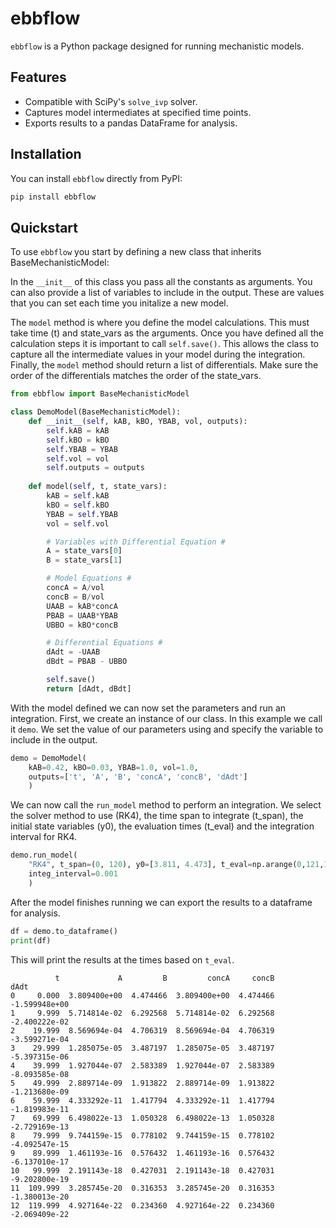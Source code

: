 # ebbflow

`ebbflow` is a Python package designed for running mechanistic models.

## Features

- Compatible with SciPy's `solve_ivp` solver.
- Captures model intermediates at specified time points.
- Exports results to a pandas DataFrame for analysis.

## Installation

You can install `ebbflow` directly from PyPI:

```bash
pip install ebbflow
```

## Quickstart

To use ```ebbflow``` you start by defining a new class that inherits BaseMechanisticModel:

In the ```__init__``` of this class you pass all the constants as arguments. You can also provide a list of variables to include in the output. These are values that you can set each time you initalize a new model.

The ```model``` method is where you define the model calculations. This must take time (t) and state_vars as the arguments. Once you have defined all the calculation steps it is important to call ```self.save()```. This allows the class to capture all the intermediate values in your model during the integration. Finally, the ```model``` method should return a list of differentials. Make sure the order of the differentials matches the order of the state_vars. 

```python
from ebbflow import BaseMechanisticModel

class DemoModel(BaseMechanisticModel):
    def __init__(self, kAB, kBO, YBAB, vol, outputs):
        self.kAB = kAB        
        self.kBO = kBO
        self.YBAB = YBAB
        self.vol = vol        
        self.outputs = outputs
    
    def model(self, t, state_vars):
        kAB = self.kAB
        kBO = self.kBO
        YBAB = self.YBAB
        vol = self.vol

        # Variables with Differential Equation #
        A = state_vars[0]
        B = state_vars[1]

        # Model Equations # 
        concA = A/vol
        concB = B/vol
        UAAB = kAB*concA
        PBAB = UAAB*YBAB
        UBBO = kBO*concB

        # Differential Equations # 
        dAdt = -UAAB
        dBdt = PBAB - UBBO

        self.save()
        return [dAdt, dBdt]
```

With the model defined we can now set the parameters and run an integration. First, we create an instance of our class. In this example we call it `demo`. We set the value of our parameters using and specify the variable to include in the output. 

```python
demo = DemoModel(
    kAB=0.42, kBO=0.03, YBAB=1.0, vol=1.0, 
    outputs=['t', 'A', 'B', 'concA', 'concB', 'dAdt']
    )
```

We can now call the `run_model` method to perform an integration. We select the solver method to use (RK4), the time span to integrate (t_span), the initial state variables (y0), the evaluation times (t_eval) and the integration interval for RK4.

```python
demo.run_model(
    "RK4", t_span=(0, 120), y0=[3.811, 4.473], t_eval=np.arange(0,121,10),
    integ_interval=0.001
    )
```

After the model finishes running we can export the results to a dataframe for analysis.

```python
df = demo.to_dataframe()
print(df)
```

This will print the results at the times based on ```t_eval```.

```
          t             A         B         concA     concB          dAdt
0     0.000  3.809400e+00  4.474466  3.809400e+00  4.474466 -1.599948e+00
1     9.999  5.714814e-02  6.292568  5.714814e-02  6.292568 -2.400222e-02
2    19.999  8.569694e-04  4.706319  8.569694e-04  4.706319 -3.599271e-04
3    29.999  1.285075e-05  3.487197  1.285075e-05  3.487197 -5.397315e-06
4    39.999  1.927044e-07  2.583389  1.927044e-07  2.583389 -8.093585e-08
5    49.999  2.889714e-09  1.913822  2.889714e-09  1.913822 -1.213680e-09
6    59.999  4.333292e-11  1.417794  4.333292e-11  1.417794 -1.819983e-11
7    69.999  6.498022e-13  1.050328  6.498022e-13  1.050328 -2.729169e-13
8    79.999  9.744159e-15  0.778102  9.744159e-15  0.778102 -4.092547e-15
9    89.999  1.461193e-16  0.576432  1.461193e-16  0.576432 -6.137010e-17
10   99.999  2.191143e-18  0.427031  2.191143e-18  0.427031 -9.202800e-19
11  109.999  3.285745e-20  0.316353  3.285745e-20  0.316353 -1.380013e-20
12  119.999  4.927164e-22  0.234360  4.927164e-22  0.234360 -2.069409e-22
```

